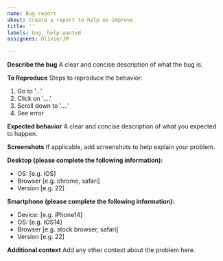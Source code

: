 ```yaml
---
name: Bug report
about: Create a report to help us improve
title: ''
labels: bug, help wanted
assignees: OlivierJM

---
```


**Describe the bug**
A clear and concise description of what the bug is.

**To Reproduce**
Steps to reproduce the behavior:
1. Go to '...'
2. Click on '....'
3. Scroll down to '....'
4. See error

**Expected behavior**
A clear and concise description of what you expected to happen.

**Screenshots**
If applicable, add screenshots to help explain your problem.

**Desktop (please complete the following information):**
 - OS: [e.g. iOS]
 - Browser [e.g. chrome, safari]
 - Version [e.g. 22]

**Smartphone (please complete the following information):**
 - Device: [e.g. iPhone14]
 - OS: [e.g. iOS14]
 - Browser [e.g. stock browser, safari]
 - Version [e.g. 22]

**Additional context**
Add any other context about the problem here.
